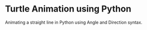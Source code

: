 # Turtle Animation using Python

Animating a straight line in Python using Angle and Direction syntax.
